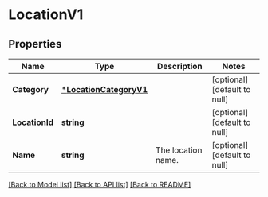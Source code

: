 # LocationV1

## Properties
Name | Type | Description | Notes
------------ | ------------- | ------------- | -------------
**Category** | [***LocationCategoryV1**](LocationCategoryV1.md) |  | [optional] [default to null]
**LocationId** | **string** |  | [optional] [default to null]
**Name** | **string** | The location name. | [optional] [default to null]

[[Back to Model list]](../README.md#documentation-for-models) [[Back to API list]](../README.md#documentation-for-api-endpoints) [[Back to README]](../README.md)

